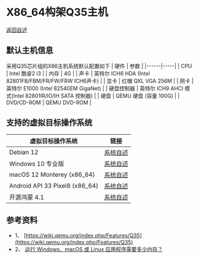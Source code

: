 # X86_64构架Q35主机
  [返回自述](https://gitee.com/david921518/qkd-app/blob/gitee/README.md)
  
## 默认主机信息
 采用Q35芯片组的X86主机系统默认配置如下
| 硬件 | 参数 |
|------|-----|
| CPU | Intel 酷睿2 i3 |
| 内存 | 4G |
| 声卡 | 英特尔 ICH6 HDA (Intel 82801FB/FBM/FR/FW/FRW ICH6声卡) |
| 显卡 | 红帽 QXL VGA 256M |
| 网卡 | 英特尔 E1000 (Intel 82540EM GigaNet) |
| 硬盘控制器 | 英特尔 ICH9 AHCI 模式(Intel 82801IR/IO/IH SATA 控制器) |
| 硬盘 | QEMU 硬盘 (容量 100G) |
| DVD/CD-ROM | QEMU DVD-ROM |

## 支持的虚拟目标操作系统
| 虚拟目标操作系统 | 链接 |
|-----------------|-----|
| Debian 12 | [系统自述](https://gitee.com/david921518/qkd-app/blob/gitee/doc/GuestOS_Debian12_amd64.md) |
| Windows 10 专业版 | [系统自述](https://gitee.com/david921518/qkd-app/blob/gitee/doc/GuestOS_Windows10_Pro_x64.md) |
| macOS 12 Monterey (x86_64) | [系统自述](https://gitee.com/david921518/qkd-app/blob/gitee/doc/GuestOS_macOS12_Monterey_x86_64.md) |
| Android API 33 Pixel8 (x86_64) | [系统自述](https://gitee.com/david921518/qkd-app/blob/gitee/doc/GuestOS_Android_API_33_Pixel8_x86_64.md) |
| 开源鸿蒙 4.1 | [系统自述](https://gitee.com/david921518/qkd-app/blob/gitee/doc/GuestOS_OHOS4_amd64.md) |

## 参考资料
- 1、 [https://wiki.qemu.org/index.php/Features/Q35](https://wiki.qemu.org/index.php/Features/Q35)
- 2、 [运行 Windows、macOS 或 Linux 应用程序需要多少内存？](https://www.kingston.com.cn/cn/blog/pc-performance/memory-assessor)
